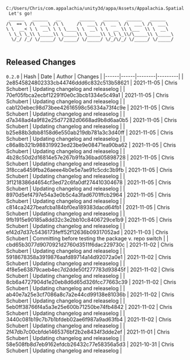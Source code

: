 ```
C:/Users/Chris/com.appalachia/unity3d/appa/Assets/Appalachia.Spatial
 Let's go!  
 ______   ______   __       ______   ______   ______   ______    
/\  == \ /\  ___\ /\ \     /\  ___\ /\  __ \ /\  ___\ /\  ___\   
\ \  __< \ \  __\ \ \ \____\ \  __\ \ \  __ \\ \___  \\ \  __\   
 \ \_\ \_\\ \_____\\ \_____\\ \_____\\ \_\ \_\\/\_____\\ \_____\ 
  \/_/ /_/ \/_____/ \/_____/ \/_____/ \/_/\/_/ \/_____/ \/_____/ 
                                                                 
```


## Released Changes

`0.2.0`
| Hash | Date | Author | Changes |
|------|------|--------|---------|
| 2e8545824802333cb44746ddd6c832c513b58621 | 2021-11-05 | Chris Schubert | Updating changelog and releaselog |
| 70ef05fbca2ecbf12291f0e0c3bcb1334e5c49a1 | 2021-11-05 | Chris Schubert | Updating changelog and releaselog |
| cab120ebec98d73bee42616598c56334a73f4c9e | 2021-11-05 | Chris Schubert | Updating changelog and releaselog |
| d7a348ad4a9f82e25d77282d0668ad9b8d6aa0b5 | 2021-11-05 | Chris Schubert | Updating changelog and releaselog |
| b25e88b3dbb8158d6e550ab219db781a3c3d40ff | 2021-11-05 | Chris Schubert | Updating changelog and releaselog |
| c86a8b321b988319923ed23be9e08471ea90ba62 | 2021-11-05 | Chris Schubert | Updating changelog and releaselog |
| 4b28c50d2d16814e57e267b91fa36bad05898728 | 2021-11-05 | Chris Schubert | Updating changelog and releaselog |
| 3f8cca6459fba26aeee4b0e5e7ae91c5cdc3b9fb | 2021-11-05 | Chris Schubert | Updating changelog and releaselog |
| 3f1218386d4654cf3ed72c6fa0df274410304678 | 2021-11-05 | Chris Schubert | Updating changelog and releaselog |
| 8970d5ef4797e54a3e0b5c4a3fad6701ffcb2964 | 2021-11-05 | Chris Schubert | Updating changelog and releaselog |
| c814ca2427beafcba184bf0ea189383dacd64fb1 | 2021-11-05 | Chris Schubert | Updating changelog and releaselog |
| 9fb1915e90185a8dd32c3e2bb10c8406729ce1b9 | 2021-11-05 | Chris Schubert | Updating changelog and releaselog |
| ef42d7d37c5436173feff52f12636b09317052ad | 2021-11-03 | Chris Schubert | Committing before testing the package v. repo switch |
| cbd65b3077d9070921d2760d3511f6dac229730c | 2021-11-02 | Chris Schubert | Updating changelog and releaselog |
| 5918678358a3919876aafd89714a14d92072a0e1 | 2021-11-02 | Chris Schubert | Updating changelog and releaselog |
| 4f8e5e63879caeb4ec7d2dde50f277783d93845f | 2021-11-02 | Chris Schubert | Updating changelog and releaselog |
| 8cb6a4727904d1e20eb8d6d65d326fcc77663c39 | 2021-11-02 | Chris Schubert | Updating changelog and releaselog |
| ab40e7a25e3cf7086a8c7a2e44cd99138e81036b | 2021-11-02 | Chris Schubert | Updating changelog and releaselog |
| 5eb0ff38766f4a5a3e25e600b71250be74fb4842 | 2021-11-02 | Chris Schubert | Updating changelog and releaselog |
| 3440c081b19c7b7b1bfdeb02ae6f987a9ad63fb4 | 2021-11-02 | Chris Schubert | Updating changelog and releaselog |
| 2f47db7c00cbfde1465376bf2b2e8434f3dde2ef | 2021-11-01 | Chris Schubert | Updating changelog and releaselog |
| 58e508fb8d7eb9162efdcb26432c77e58356a5d3 | 2021-10-31 | Chris Schubert | Updating changelog and releaselog |
